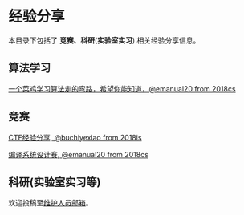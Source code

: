 # 经验分享

本目录下包括了 **竞赛、科研**(**实验室实习**) 相关经验分享信息。

## 算法学习

[一个菜鸡学习算法走的弯路，希望你能知道，@emanual20 from 2018cs](/experiences/comps/comps_2.md)

## 竞赛

[CTF经验分享, @buchiyexiao from 2018is](/experiences/comps/comps_1.md)

[编译系统设计赛, @emanual20 from 2018cs](/experiences/comps/comps_0.md)

## 科研(实验室实习等)

欢迎投稿至[维护人员邮箱](mailto:yangyywl@gmail.com)。